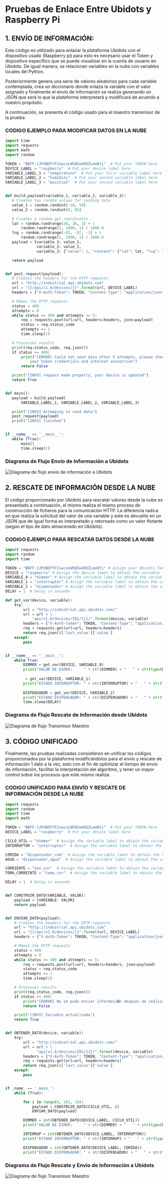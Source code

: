 # Pruebas de Enlace Entre Ubidots y Raspberry Pi
## 1. ENVÍO DE INFORMACIÓN:
Este código es utilizado para enlazar la plataforma Ubidots con el dispositivo usado (Raspberry pi) para esto es necesario usar el Token y dispositivo específico que se puede visualizar en la cuenta de usuario en Ubidots. De igual manera, se relacionan variables en la nube con variables locales del Python. 

Posteriormente genera una serie de valores aleatorios para cada variable contemplada, crea un diccionario donde enlaza la variable con el valor asignado y finalmente el envío de información se realiza generando un JSON que será lo que la plataforma interpretará y modificará de acuerdo a nuestro propósito.

A continuación, se presenta el código usado para el maestro transmisor de la prueba.

### CODIGO EJEMPLO PARA MODIFICAR DATOS EN LA NUBE

 ```python
import time
import requests
import math
import random

TOKEN = "BBFF-1JPdBOfYF2swcxLWhBIwkKDZLmeBti"  # Put your TOKEN here
DEVICE_LABEL = "raspberry"  # Put your device label here 
VARIABLE_LABEL_1 = "temperature"  # Put your first variable label here
VARIABLE_LABEL_2 = "humidity"  # Put your second variable label here
VARIABLE_LABEL_3 = "position"  # Put your second variable label here


def build_payload(variable_1, variable_2, variable_3):
    # Creates two random values for sending data
    value_1 = random.randint(-10, 50)
    value_2 = random.randint(0, 85)

    # Creates a random gps coordinates
    lat = random.randrange(34, 36, 1) + \
        random.randrange(1, 1000, 1) / 1000.0
    lng = random.randrange(-83, -87, -1) + \
        random.randrange(1, 1000, 1) / 1000.0
    payload = {variable_1: value_1,
               variable_2: value_2,
               variable_3: {"value": 1, "context": {"lat": lat, "lng": lng}}}

    return payload


def post_request(payload):
    # Creates the headers for the HTTP requests
    url = "http://industrial.api.ubidots.com"
    url = "{}/api/v1.6/devices/{}".format(url, DEVICE_LABEL)
    headers = {"X-Auth-Token": TOKEN, "Content-Type": "application/json"}

    # Makes the HTTP requests
    status = 400
    attempts = 0
    while status >= 400 and attempts <= 5:
        req = requests.post(url=url, headers=headers, json=payload)
        status = req.status_code
        attempts += 1
        time.sleep(1)

    # Processes results
    print(req.status_code, req.json())
    if status >= 400:
        print("[ERROR] Could not send data after 5 attempts, please check \
            your token credentials and internet connection")
        return False

    print("[INFO] request made properly, your device is updated")
    return True


def main():
    payload = build_payload(
        VARIABLE_LABEL_1, VARIABLE_LABEL_2, VARIABLE_LABEL_3)

    print("[INFO] Attemping to send data")
    post_request(payload)
    print("[INFO] finished")


if __name__ == '__main__':
    while (True):
        main()
        time.sleep(1)

 ```
### Diagrama de Flujo Envío de Información a Ubidots

![Diagrama de flujo envío de información a Ubidots](imagenes/DIAGRAMA_ENVIAR_INFO.png)

## 2. RESCATE DE INFORMACIÓN DESDE LA NUBE

El código proporcionado por Ubidots para rescatar valores desde la nube es presentado a continuación, el mismo realiza el mismo proceso de construcción de ficheros para la comunicación HTTP. La diferencia radica en que realiza la solicitud del valor de una variable y este es devuelto en un JSON que de igual forma es interpretado y retornado como un valor flotante (según el tipo de dato almacenado en Ubidots).

### CODIGO EJEMPLO PARA RESCATAR DATOS DESDE LA NUBE

```python
import requests
import random
import time

TOKEN = "BBFF-1JPdBOfYF2swcxLWhBIwkKDZLmeBti" # Assign your Ubidots Token
DEVICE = "raspberry" # Assign the device label to obtain the variable
VARIABLE_0 = "dimmer" # Assign the variable label to obtain the variable value
VARIABLE_1 = "interruptor" # Assign the variable label to obtain the variable value
VARIABLE_2 = "dispensador" # Assign the variable label to obtain the variable value
DELAY = 1  # Delay in seconds

def get_var(device, variable):
    try:
        url = "http://industrial.api.ubidots.com/"
        url = url + \
            "api/v1.6/devices/{0}/{1}/".format(device, variable)
        headers = {"X-Auth-Token": TOKEN, "Content-Type": "application/json"}
        req = requests.get(url=url, headers=headers)
        return req.json()['last_value']['value']
    except:
        pass


if __name__ == "__main__":
    while True:
        DIMMER = get_var(DEVICE, VARIABLE_0)
        print("VALOR DE DIMER:     " + str(DIMMER) + "   " + str(type(DIMMER)))
        
         = get_var(DEVICE, VARIABLE_1)
        print("ESTADO INTERRUPTOR: " + str(INTERRUPTOR) + "   " + str(type(INTERRUPTOR)))
        
        DISPENSADOR = get_var(DEVICE, VARIABLE_2)
        print("ESTADO DISPENSADOR: " + str(DISPENSADOR) + "   " + str(type(DISPENSADOR)))
        time.sleep(DELAY)

```
### Diagrama de Flujo Rescate de Información desde Ubidots

![Diagrama de flujo Transmisor Maestro](imagenes/DIAGRAMA_RESCATAR_INFO.png)

## 3. CÓDIGO UNIFICADO
Finalmente, las pruebas realizadas consistieron en unificar los códigos proporcionados por la plataforma modificándolos para el envío y rescate de información 1 dato a la vez, esto con el fin de optimizar el tiempo de envío de información, facilitar la interpretación del algoritmo, y tener un mayor control sobre los procesos que este mismo realiza.

### CODIGO UNIFICADO PARA ENVÍO Y RESCATE DE INFORMACIÓN DESDE LA NUBE

```python
import requests
import random
import time
import math

TOKEN = "BBFF-1JPdBOfYF2swcxLWhBIwkKDZLmeBti"  # Put your TOKEN here
DEVICE_LABEL = "raspberry"  # Put your device label here

CICLO_UTIL = "dimmer"  # Assign the variable label to obtain the variable value
INTERRUPTOR = "interruptor"  # Assign the variable label to obtain the variable value

COMIDA = "dispensador_com"  # Assign the variable label to obtain the variable value
AGUA = "dispensador_agua"  # Assign the variable label to obtain the variable value

CORRIENTE = "sen_cor"  # Assign the variable label to obtain the variable value
TOMA_CORREINTE = "toma_cor"  # Assign the variable label to obtain the variable value

DELAY = 1  # Delay in seconds


def CONSTRUIR_DATO(VARIABLE, VALOR):
    payload = {VARIABLE: VALOR}
    return payload


def ENVIAR_DATO(payload):
    # Creates the headers for the HTTP requests
    url = "http://industrial.api.ubidots.com"
    url = "{}/api/v1.6/devices/{}".format(url, DEVICE_LABEL)
    headers = {"X-Auth-Token": TOKEN, "Content-Type": "application/json"}

    # Makes the HTTP requests
    status = 400
    attempts = 0
    while status >= 400 and attempts <= 5:
        req = requests.post(url=url, headers=headers, json=payload)
        status = req.status_code
        attempts += 1
        time.sleep(1)

    # Processes results
    print(req.status_code, req.json())
    if status >= 400:
        print("[ERROR] No se pudo enviar informaci�n despues de realizar 5 intentos")
        return False

    print("[INFO] Variable actualizada")
    return True


def OBTENER_DATO(device, variable):
    try:
        url = "http://industrial.api.ubidots.com/"
        url = url + \
              "api/v1.6/devices/{0}/{1}/".format(device, variable)
        headers = {"X-Auth-Token": TOKEN, "Content-Type": "application/json"}
        req = requests.get(url=url, headers=headers)
        return req.json()['last_value']['value']
    except:
        pass


if _name_ == '_main_':
    while (True):

        for i in range(0, 101, 10):
            payload = CONSTRUIR_DATO(CICLO_UTIL, i)
            ENVIAR_DATO(payload)

        DIMMER = int(OBTENER_DATO(DEVICE_LABEL, CICLO_UTIL))
        print("VALOR DE DIMER:     " + str(DIMMER) + "   " + str(type(DIMMER)))

        INTERRUP = int(OBTENER_DATO(DEVICE_LABEL, INTERRUPTOR))
        print("ESTADO INTERRUPTOR: " + str(INTERRUP) + "   " + str(type(INTERRUP)))

        DISPENSADOR = int(OBTENER_DATO(DEVICE_LABEL, COMIDA))
        print("ESTADO DISPENSADOR: " + str(DISPENSADOR) + "   " + str(type(DISPENSADOR)))

```
### Diagrama de Flujo Rescate y Envío de Información a Ubidots

![Diagrama de flujo Transmisor Maestro](imagenes/DIAGRAMA_UNIFICADO.png)